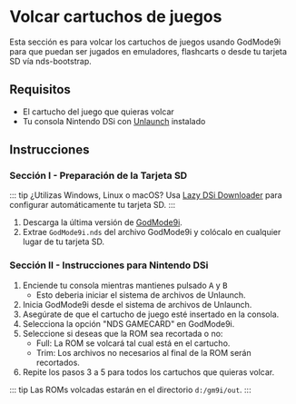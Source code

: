 # Volcar cartuchos de juegos

Esta sección es para volcar los cartuchos de juegos usando GodMode9i para que puedan ser jugados en emuladores, flashcarts o desde tu tarjeta SD vía nds-bootstrap.

## Requisitos
- El cartucho del juego que quieras volcar
- Tu consola Nintendo DSi con [Unlaunch](installing-unlaunch) instalado

## Instrucciones
### Sección I - Preparación de la Tarjeta SD

::: tip
¿Utilizas Windows, Linux o macOS? Usa [Lazy DSi Downloader](lazy-dsi-downloader) para configurar automáticamente tu tarjeta SD.
:::

1. Descarga la última versión de [GodMode9i](https://github.com/RocketRobz/godmode9i/releases).
1. Extrae `GodMode9i.nds` del archivo GodMode9i y colócalo en cualquier lugar de tu tarjeta SD.

### Sección II - Instrucciones para Nintendo DSi
1. Enciende tu consola mientras mantienes pulsado <kbd class="face">A</kbd> y <kbd class="face">B</kbd>
   - Esto deberia iniciar el sistema de archivos de Unlaunch.
1. Inicia GodMode9i desde el sistema de archivos de Unlaunch.
1. Asegúrate de que el cartucho de juego esté insertado en la consola.
1. Selecciona la opción "NDS GAMECARD" en GodMode9i.
1. Seleccione si deseas que la ROM sea recortada o no:
   - Full: La ROM se volcará tal cual está en el cartucho.
   - Trim: Los archivos no necesarios al final de la ROM serán recortados.
1. Repite los pasos 3 a 5 para todos los cartuchos que quieras volcar.

::: tip
Las ROMs volcadas estarán en el directorio `d:/gm9i/out`.
:::
